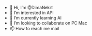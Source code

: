 - 👋 Hi, I’m @DimaNekrt
- 👀 I’m interested in API
- 🌱 I’m currently learning AI
- 💞️ I’m looking to collaborate on PC Mac
- 📫 How to reach me mail

<!---
DimaNekrt/DimaNekrt is a ✨ special ✨ repository because its `README.md` (this file) appears on your GitHub profile.
You can click the Preview link to take a look at your changes.
--->
